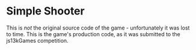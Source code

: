 # Simple Shooter

This is *not* the original source code of the game - unfortunately it was lost to time.
This is the game's production code, as it was submitted to the js13kGames competition.
